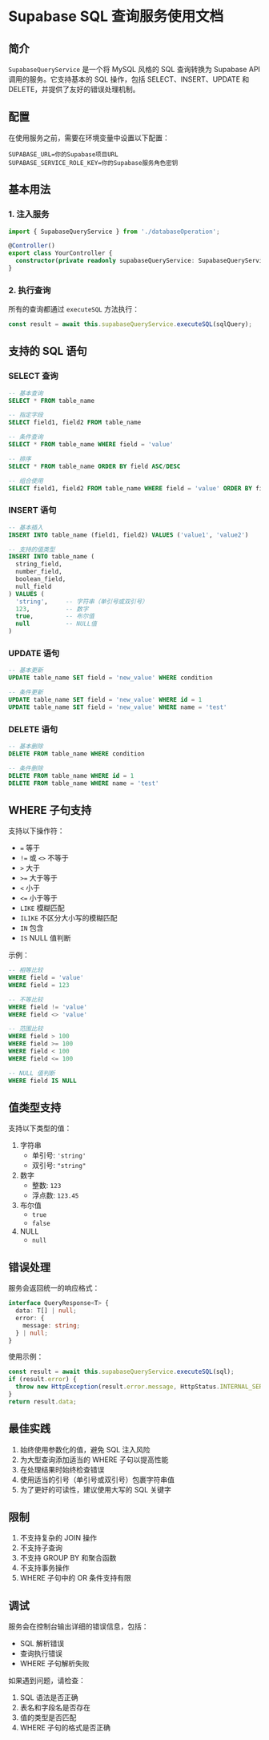 # Supabase SQL 查询服务使用文档

## 简介

`SupabaseQueryService` 是一个将 MySQL 风格的 SQL 查询转换为 Supabase API 调用的服务。它支持基本的 SQL 操作，包括 SELECT、INSERT、UPDATE 和 DELETE，并提供了友好的错误处理机制。

## 配置

在使用服务之前，需要在环境变量中设置以下配置：

```env
SUPABASE_URL=你的Supabase项目URL
SUPABASE_SERVICE_ROLE_KEY=你的Supabase服务角色密钥
```

## 基本用法

### 1. 注入服务

```typescript
import { SupabaseQueryService } from './databaseOperation';

@Controller()
export class YourController {
  constructor(private readonly supabaseQueryService: SupabaseQueryService) {}
}
```

### 2. 执行查询

所有的查询都通过 `executeSQL` 方法执行：

```typescript
const result = await this.supabaseQueryService.executeSQL(sqlQuery);
```

## 支持的 SQL 语句

### SELECT 查询

```sql
-- 基本查询
SELECT * FROM table_name

-- 指定字段
SELECT field1, field2 FROM table_name

-- 条件查询
SELECT * FROM table_name WHERE field = 'value'

-- 排序
SELECT * FROM table_name ORDER BY field ASC/DESC

-- 组合使用
SELECT field1, field2 FROM table_name WHERE field = 'value' ORDER BY field1 DESC
```

### INSERT 语句

```sql
-- 基本插入
INSERT INTO table_name (field1, field2) VALUES ('value1', 'value2')

-- 支持的值类型
INSERT INTO table_name (
  string_field, 
  number_field, 
  boolean_field, 
  null_field
) VALUES (
  'string',     -- 字符串（单引号或双引号）
  123,          -- 数字
  true,         -- 布尔值
  null          -- NULL值
)
```

### UPDATE 语句

```sql
-- 基本更新
UPDATE table_name SET field = 'new_value' WHERE condition

-- 条件更新
UPDATE table_name SET field = 'new_value' WHERE id = 1
UPDATE table_name SET field = 'new_value' WHERE name = 'test'
```

### DELETE 语句

```sql
-- 基本删除
DELETE FROM table_name WHERE condition

-- 条件删除
DELETE FROM table_name WHERE id = 1
DELETE FROM table_name WHERE name = 'test'
```

## WHERE 子句支持

支持以下操作符：

- `=` 等于
- `!=` 或 `<>` 不等于
- `>` 大于
- `>=` 大于等于
- `<` 小于
- `<=` 小于等于
- `LIKE` 模糊匹配
- `ILIKE` 不区分大小写的模糊匹配
- `IN` 包含
- `IS` NULL 值判断

示例：
```sql
-- 相等比较
WHERE field = 'value'
WHERE field = 123

-- 不等比较
WHERE field != 'value'
WHERE field <> 'value'

-- 范围比较
WHERE field > 100
WHERE field >= 100
WHERE field < 100
WHERE field <= 100

-- NULL 值判断
WHERE field IS NULL
```

## 值类型支持

支持以下类型的值：

1. 字符串
   - 单引号: `'string'`
   - 双引号: `"string"`
2. 数字
   - 整数: `123`
   - 浮点数: `123.45`
3. 布尔值
   - `true`
   - `false`
4. NULL
   - `null`

## 错误处理

服务会返回统一的响应格式：

```typescript
interface QueryResponse<T> {
  data: T[] | null;
  error: {
    message: string;
  } | null;
}
```

使用示例：

```typescript
const result = await this.supabaseQueryService.executeSQL(sql);
if (result.error) {
  throw new HttpException(result.error.message, HttpStatus.INTERNAL_SERVER_ERROR);
}
return result.data;
```

## 最佳实践

1. 始终使用参数化的值，避免 SQL 注入风险
2. 为大型查询添加适当的 WHERE 子句以提高性能
3. 在处理结果时始终检查错误
4. 使用适当的引号（单引号或双引号）包裹字符串值
5. 为了更好的可读性，建议使用大写的 SQL 关键字

## 限制

1. 不支持复杂的 JOIN 操作
2. 不支持子查询
3. 不支持 GROUP BY 和聚合函数
4. 不支持事务操作
5. WHERE 子句中的 OR 条件支持有限

## 调试

服务会在控制台输出详细的错误信息，包括：
- SQL 解析错误
- 查询执行错误
- WHERE 子句解析失败

如果遇到问题，请检查：
1. SQL 语法是否正确
2. 表名和字段名是否存在
3. 值的类型是否匹配
4. WHERE 子句的格式是否正确
